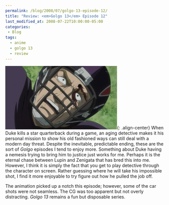 ```yaml
---
permalink: /blog/2008/07/golgo-13-episode-12/
title: "Review: <em>Golgo 13</em> Episode 12"
last_modified_at: 2008-07-22T10:00:00-05:00
categories:
 - Blog
tags:
  - anime
  - golgo 13
  - review
---
```


![Episode 12](/assets/images/reviews/golgo_13-12.jpg){: .align-center}
When Duke kills a star quarterback during a game, an aging detective makes it his personal mission to show his old
fashioned ways can still deal with a modern day threat. Despite the inevitable, predictable ending, these are the sort
of _Golgo_ episodes I tend to enjoy more. Something about Duke having a nemesis trying to bring him to justice just
works for me. Perhaps it is the eternal chase between Lupin and Zenigata that has bred this into me. However, I think it
is simply the fact that you get to play detective through the character on screen. Rather guessing where he will take
his impossible shot, I find it more enjoyable to try figure out how he pulled the job off.

The animation picked up a notch this episode; however, some of the car shots were not seamless. The CG was too apparent
but not overly distracting. _Golgo 13_ remains a fun but disposable series.
